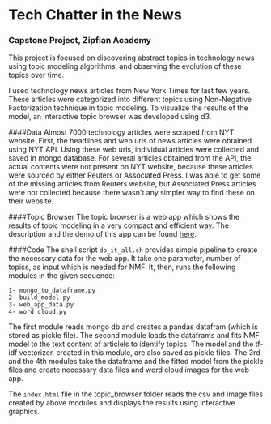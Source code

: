 # Tech Chatter in the News
### Capstone Project, Zipfian Academy

This project is focused on discovering abstract topics in technology news using topic modeling algorithms, and observing the evolution of these topics over time.  

I used technology news articles from New York Times for last few years. These articles were categorized into different topics using Non-Negative Factorization technique in topic modeling. To visualize the results of the model, an interactive topic browser was developed using d3.  

####Data
Almost 7000 technology articles were scraped from NYT website. First, the headlines and web urls of news articles were obtained using NYT API. Using these web urls, individual articles were collected and saved in mongo database. For several articles obtained from the API, the actual contents were not present on NYT website, because these articles were sourced by either Reuters or Associated Press. I was able to get some of the missing articles from Reuters website, but Associated Press articles were not collected because there wasn't any simpler way to find these on their website.  

####Topic Browser
The topic browser is a web app which shows the results of topic modeling in a very compact and efficient way. The description and the demo of this app can be found [here](http://iyounus.github.io/).  

####Code
The shell script `do_it_all.sh` provides simple pipeline to create the necessary data for the web app. It take one parameter, number of topics, as input which is needed for NMF. It, then, runs the following modules in the given sequence:  

```
1- mongo_to_dataframe.py   
2- build_model.py  
3- web_app_data.py  
4- word_cloud.py  
```
The first module reads mongo db and creates a pandas datafram (which is stored as pickle file). The second module loads the dataframs and fits NMF model to the text content of articlels to identify topics. The model and the tf-idf vectorizer, created in this module, are also saved as pickle files. The 3rd and the 4th modules take the dataframe and the fitted model from the pickle files and create necessary data files and word cloud images for the web app.  

The `index.html` file in the topic_browser folder reads the csv and image files created by above modules and displays the results using interactive graphics.  
